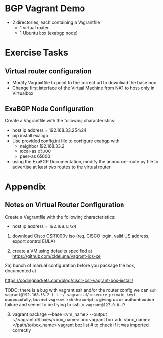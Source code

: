 # BGP Vagrant Demo

- 2 directories, each containing a Vagrantfile
  - 1 virtual router
  - 1 Ubuntu box (exabgp node)

# Exercise Tasks

## Virtual router configuration
- Modify Vagrantfile to point to the correct url to download the base box
- Change first interface of the Virtual Machine from NAT to host-only in Virtualbox

## ExaBGP Node Configuration
Create a Vagrantfile with the following characteristics:
- host ip address = 192.168.33.254/24
- pip install exabgp
- Use provided config.ini file to configure exabgp with
  - neighbor 192.168.33.2
  - local-as 65000
  - peer-as 65000
- using the ExaBGP Documentation, modify the announce-route.py file to advertise at least two routes to the virtual router


# Appendix

## Notes on Virtual Router Configuration
Create a Vagrantfile with the following characteristics:
- host ip address = 192.168.1.1/24

1) download Cisco CSR1000v iso (req. CISCO login, valid US address,
export control EULA)

2) create a VM using defaults specified at
https://github.com/cldeluna/vagrant-ios-xe

2a) bunch of manual configuration before you package the box,
documented at

https://codingpackets.com/blog/cisco-csr-vagrant-box-install/ 

TODO: there is a bug with vagrant ssh and/or the router config
we can `ssh vagrant@192.168.33.2 (-i ~/.vagrant.d/insecure_private_key)`
successfully, but not `vagrant ssh`
the script is giving us an authentication failure and seems to be
trying to ssh to `vagrant@127.0.0.1`?

3) vagrant package --base <vm_name> --output ~/.vagrant.d/boxes/<box_name>.box
vagrant box add <box_name> </path/to/box_name>
vagrant box list  # to check if it was imported correctly






